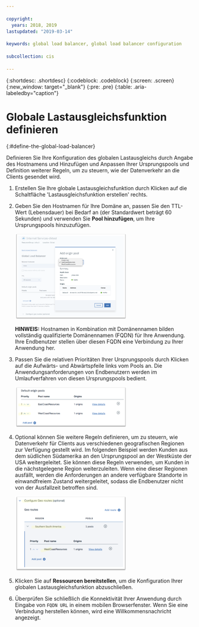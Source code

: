 ```yaml
---

copyright:
  years: 2018, 2019
lastupdated: "2019-03-14"

keywords: global load balancer, global load balancer configuration

subcollection: cis

---
```


{:shortdesc: .shortdesc}
{:codeblock: .codeblock}
{:screen: .screen}
{:new_window: target="_blank"}
{:pre: .pre}
{:table: .aria-labeledby="caption"}

# Globale Lastausgleichsfunktion definieren
{:#define-the-global-load-balancer}

Definieren Sie Ihre Konfiguration des globalen Lastausgleichs durch Angabe des Hostnamens und Hinzufügen und Anpassen Ihrer Ursprungspools und Definition weiterer Regeln, um zu steuern, wie der Datenverkehr an die Clients gesendet wird. 

1. Erstellen Sie Ihre globale Lastausgleichsfunktion durch Klicken auf die Schaltfläche 'Lastausgleichsfunktion erstellen' rechts.   

2. Geben Sie den Hostnamen für Ihre Domäne an, passen Sie den TTL-Wert (Lebensdauer) bei Bedarf an (der Standardwert beträgt 60 Sekunden) und verwenden Sie **Pool hinzufügen**, um Ihre Ursprungspools hinzuzufügen.  

   <img src="images/reliability11.png" alt="Zeichnung" style="width: 300px;"/>
   
   **HINWEIS:** Hostnamen in Kombination mit Domänennamen bilden vollständig qualifizierte Domänennamen (FQDN) für Ihre Anwendung. Ihre Endbenutzer stellen über diesen FQDN eine Verbindung zu Ihrer Anwendung her. 
   
3. Passen Sie die relativen Prioritäten Ihrer Ursprungspools durch Klicken auf die Aufwärts- und Abwärtspfeile links vom Pools an. Die Anwendungsanforderungen von Endbenutzern werden im Umlaufverfahren von diesen Ursprungspools bedient.  
   
   <img src="images/reliability12.png" alt="Zeichnung" style="width: 300px;"/>   
   
4. Optional können Sie weitere Regeln definieren, um zu steuern, wie Datenverkehr für Clients aus verschiedenen geografischen Regionen zur Verfügung gestellt wird. Im folgenden Beispiel werden Kunden aus dem südlichen Südamerika an den Ursprungspool an der Westküste der USA weitergeleitet. Sie können diese Regeln verwenden, um Kunden in die nächstgelegene Region weiterzuleiten. Wenn eine dieser Regionen ausfällt, werden die Anforderungen an andere verfügbare Standorte in einwandfreiem Zustand weitergeleitet, sodass die Endbenutzer nicht von der Ausfallzeit betroffen sind.  

   <img src="images/reliability13.png" alt="Zeichnung" style="width: 300px;"/>   
   
5. Klicken Sie auf **Ressourcen bereitstellen**, um die Konfiguration Ihrer globalen Lastausgleichsfunktion abzuschließen.  
6. Überprüfen Sie schließlich die Konnektivität Ihrer Anwendung durch Eingabe von `FQDN URL` in einem mobilen Browserfenster. Wenn Sie eine Verbindung herstellen können, wird eine Willkommensnachricht angezeigt.
